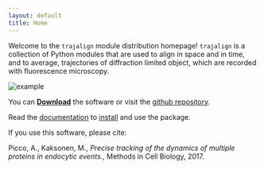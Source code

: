 ```yaml
---
layout: default 
title: Home 
---
```



Welcome to the `trajalign` module distribution homepage! 
`trajalign` is a collection of Python modules that are used to align in space and in time, and to average, trajectories of diffraction limited object, which are recorded with fluorescence microscopy.

![example](https://elife-publishing-cdn.s3.amazonaws.com/04535/elife-04535-fig1-figsupp1-v2.jpg)

You can [**Download**](https://github.com/apicco/trajectory_alignment/archive/master.zip) the software or visit the [github repository](https://github.com/apicco/trajectory_alignment/).

Read the [documentation](wiki/Home) to [install](wiki/Installation) and use the package.

If you use this software, please cite: 

Picco, A., Kaksonen, M., _Precise tracking of the dynamics of multiple proteins in endocytic events._,  Methods in Cell Biology, 2017.
